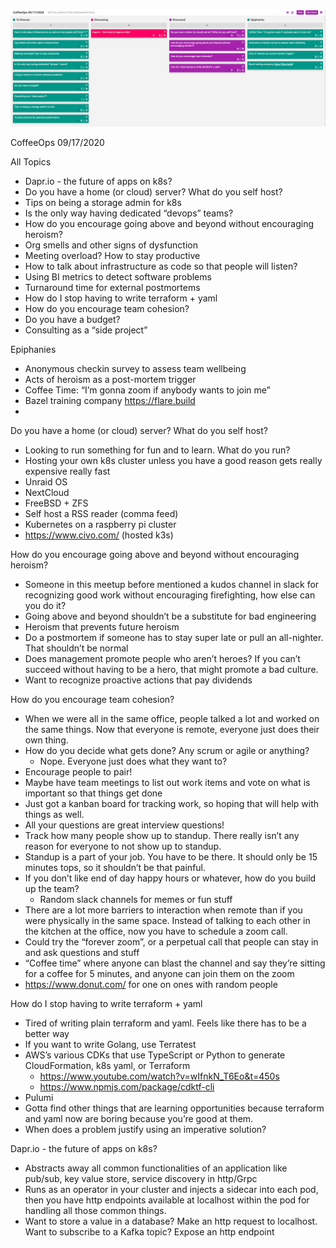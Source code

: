 ![Our Board](images/2020.09.17.png)

CoffeeOps 09/17/2020

All Topics
- Dapr.io - the future of apps on k8s?
- Do you have a home (or cloud) server? What do you self host?
- Tips on being a storage admin for k8s
- Is the only way having dedicated “devops” teams?
- How do you encourage going above and beyond without encouraging heroism?
- Org smells and other signs of dysfunction
- Meeting overload? How to stay productive
- How to talk about infrastructure as code so that people will listen?
- Using BI metrics to detect software problems
- Turnaround time for external postmortems
- How do I stop having to write terraform + yaml
- How do you encourage team cohesion?
- Do you have a budget?
- Consulting as a “side project”

Epiphanies
- Anonymous checkin survey to assess team wellbeing
- Acts of heroism as a post-mortem trigger
- Coffee Time: “I’m gonna zoom if anybody wants to join me”
- Bazel training company https://flare.build
- 

Do you have a home (or cloud) server? What do you self host?
- Looking to run something for fun and to learn. What do you run?
- Hosting your own k8s cluster unless you have a good reason gets really expensive really fast
- Unraid OS
- NextCloud
- FreeBSD + ZFS
- Self host a RSS reader (comma feed)
- Kubernetes on a raspberry pi cluster
- https://www.civo.com/ (hosted k3s)

How do you encourage going above and beyond without encouraging heroism?
- Someone in this meetup before mentioned a kudos channel in slack for recognizing good work without encouraging firefighting, how else can you do it?
- Going above and beyond shouldn’t be a substitute for bad engineering
- Heroism that prevents future heroism
- Do a postmortem if someone has to stay super late or pull an all-nighter. That shouldn’t be normal
- Does management promote people who aren’t heroes? If you can’t succeed without having to be a hero, that might promote a bad culture.
- Want to recognize proactive actions that pay dividends


How do you encourage team cohesion?
- When we were all in the same office, people talked a lot and worked on the same things. Now that everyone is remote, everyone just does their own thing.
- How do you decide what gets done? Any scrum or agile or anything?
    - Nope. Everyone just does what they want to?
- Encourage people to pair!
- Maybe have team meetings to list out work items and vote on what is important so that things get done
- Just got a kanban board for tracking work, so hoping that will help with things as well.
- All your questions are great interview questions!
- Track how many people show up to standup. There really isn’t any reason for everyone to not show up to standup.
- Standup is a part of your job. You have to be there. It should only be 15 minutes tops, so it shouldn’t be that painful.
- If you don’t like end of day happy hours or whatever, how do you build up the team?
    - Random slack channels for memes or fun stuff
- There are a lot more barriers to interaction when remote than if you were physically in the same space. Instead of talking to each other in the kitchen at the office, now you have to schedule a zoom call.
- Could try the “forever zoom”, or a perpetual call that people can stay in and ask questions and stuff
- “Coffee time” where anyone can blast the channel and say they’re sitting for a coffee for 5 minutes, and anyone can join them on the zoom
- https://www.donut.com/ for one on ones with random people

How do I stop having to write terraform + yaml
- Tired of writing plain terraform and yaml. Feels like there has to be a better way
- If you want to write Golang, use Terratest
- AWS’s various CDKs that use TypeScript or Python to generate CloudFormation, k8s yaml, or Terraform
    - https://www.youtube.com/watch?v=wIfnkN_T6Eo&t=450s
    - https://www.npmjs.com/package/cdktf-cli
- Pulumi
- Gotta find other things that are learning opportunities because terraform and yaml now are boring because you’re good at them.
- When does a problem justify using an imperative solution?

Dapr.io - the future of apps on k8s?
- Abstracts away all common functionalities of an application like pub/sub, key value store, service discovery in http/Grpc
- Runs as an operator in your cluster and injects a sidecar into each pod, then you have http endpoints available at localhost within the pod for handling all those common things.
- Want to store a value in a database? Make an http request to localhost. Want to subscribe to a Kafka topic? Expose an http endpoint
